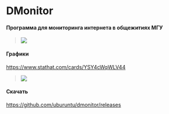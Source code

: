 # DMonitor

#### Программа для мониторинга интернета в общежитиях МГУ

> ![](https://i.imgur.com/8fSJOVs.jpg)

#### Графики

https://www.stathat.com/cards/YSY4cWqWLV44
> ![](https://i.imgur.com/6iNytqJ.jpg)

#### Скачать

https://github.com/uburuntu/dmonitor/releases
